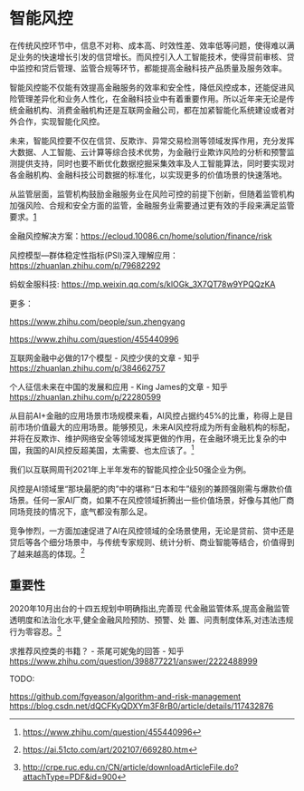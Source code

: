 

<!--
 * @version:
 * @Author:  StevenJokes https://github.com/StevenJokes
 * @Date: 2021-03-29 20:55:52
 * @LastEditors:  StevenJokes https://github.com/StevenJokes
 * @LastEditTime: 2023-02-19 02:35:47
 * @Description:
 * @TODO::
 * @Reference:
-->
# 智能风控

在传统风控环节中，信息不对称、成本高、时效性差、效率低等问题，使得难以满足业务的快速增长引发的信贷增长。而风控引入人工智能技术，使得贷前审核、贷中监控和贷后管理、监管合规等环节，都能提高金融科技产品质量及服务效率。

智能风控能不仅能有效提高金融服务的效率和安全性，降低风控成本，还能促进风险管理差异化和业务人性化，在金融科技业中有着重要作用。所以近年来无论是传统金融机构、消费金融机构还是互联网金融公司，都在加紧智能化系统建设或者对外合作，实现智能化风控。

未来，智能风控要不仅在信贷、反欺诈、异常交易检测等领域发挥作用，充分发挥大数据、人工智能、云计算等综合技术优势，为金融行业欺诈风险的分析和预警监测提供支持，同时也要不断优化数据挖掘采集效率及人工智能算法，同时要实现对各金融机构、金融科技公司数据的标准化，以实现更多的价值场景的快速落地。

从监管层面，监管机构鼓励金融服务业在风险可控的前提下创新，但随着监管机构加强风险、合规和安全方面的监管，金融服务业需要通过更有效的手段来满足监管要求。[1]

金融风控解决方案：https://ecloud.10086.cn/home/solution/finance/risk

风控模型—群体稳定性指标(PSI)深入理解应用：https://zhuanlan.zhihu.com/p/79682292

 蚂蚁金服科技: https://mp.weixin.qq.com/s/klOGk_3X7QT78w9YPQQzKA


更多：

https://www.zhihu.com/people/sun.zhengyang

https://www.zhihu.com/question/455440996

互联网金融中必做的17个模型 - 风控少侠的文章 - 知乎
https://zhuanlan.zhihu.com/p/384662757

个人征信未来在中国的发展和应用 - King James的文章 - 知乎
https://zhuanlan.zhihu.com/p/22280599


从目前AI+金融的应用场景市场规模来看，AI风控占据约45%的比重，称得上是目前市场价值最大的应用场景。能够预见，未来AI风控将成为所有金融机构的标配，并将在反欺诈、维护网络安全等领域发挥更做的作用，在金融环境无比复杂的中国，我国的AI风控反超美国，太需要、也太应该了。[^2]

我们以互联网周刊2021年上半年发布的智能风控企业50强企业为例。

风控是AI领域里“那块最肥的肉”中的堪称“日本和牛”级别的兼顾强刚需与爆款价值场景。任何一家AI厂商，如果不在风控领域折腾出一些价值场景，好像与其他厂商同场竞技的情况下，底气都没有那么足。

竞争惨烈，一方面加速促进了AI在风控领域的全场景使用，无论是贷前、贷中还是贷后等各个细分场景中，与传统专家规则、统计分析、商业智能等结合，价值得到了越来越高的体现。[^3]

## 重要性

2020年10月出台的十四五规划中明确指出,完善现 代金融监管体系,提高金融监管透明度和法治化水平,健全金融风险预防、预警、处 置、问责制度体系,对违法违规行为零容忍。[^4]

求推荐风控类的书籍？ - 茶尾可妮兔的回答 - 知乎
https://www.zhihu.com/question/398877221/answer/2222488999


TODO:

https://github.com/fgyeason/algorithm-and-risk-management
https://blog.csdn.net/dQCFKyQDXYm3F8rB0/article/details/117432876

[1]: https://www.weiyangx.com/351456.html
[^2]: https://www.zhihu.com/question/455440996
[^3]: https://ai.51cto.com/art/202107/669280.htm
[^4]: http://crpe.ruc.edu.cn/CN/article/downloadArticleFile.do?attachType=PDF&id=900
